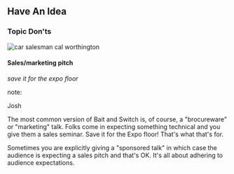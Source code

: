 ## Have An Idea

### Topic Don'ts

![car salesman cal worthington](images/goseecal.jpg)

#### Sales/marketing pitch

_save it for the expo floor_

note:

Josh

The most common version of Bait and Switch is, of course,
a "brocureware" or "marketing" talk.  Folks come in expecting
something technical and you give them a sales seminar.  Save
it for the Expo floor!  That's what that's for.

Sometimes you are explicitly giving a "sponsored talk" in 
which case the audience is expecting a sales pitch and that's
OK.  It's all about adhering to audience expectations.